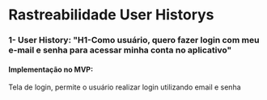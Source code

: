 # Rastreabilidade User Historys #


### 1- User History: "H1-Como usuário, quero fazer login com meu e-mail e senha para acessar minha conta no aplicativo"

#### Implementação no MVP:
Tela de login, permite o usuário realizar login utilizando email e senha
